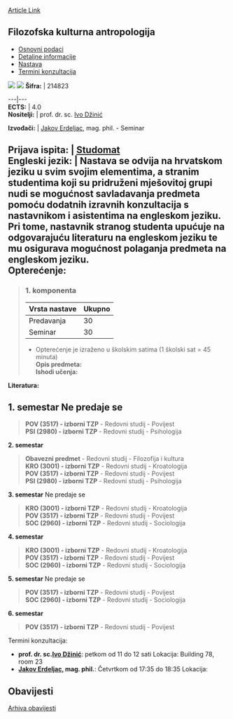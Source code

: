 [Article Link](https://www.fhs.hr/predmet/fka_a)

## Filozofska kulturna antropologija
  * [Osnovni podaci](https://www.fhs.hr/predmet/fka_a#v1id-523742_145249_1_0 "Osnovni podaci")
  * [Detaljne informacije](https://www.fhs.hr/predmet/fka_a#v1id-523742_145249_1_1 "Detaljne informacije")
  * [Nastava](https://www.fhs.hr/predmet/fka_a#v1id-523742_145249_1_2 "Nastava")
  * [Termini konzultacija](https://www.fhs.hr/predmet/fka_a#v1id-523742_145249_1_3 "Termini konzultacija")


[![](https://www.fhs.hr/img/flags/gif/hr.gif)](https://www.fhs.hr/predmet/fka_a) [![](https://www.fhs.hr/img/flags/gif/gb.gif)](https://www.fhs.hr/en/course/paca_a)
**Šifra:** |  214823  
  
---|---  
**ECTS:** |  4.0   
**Nositelji:** |  prof. dr. sc. [Ivo Džinić](https://www.fhs.hr/djelatnik/ivo.dzinic)   
  
**Izvođači:** |  [Jakov Erdeljac](https://www.fhs.hr/djelatnik/jakov.erdeljac), mag. phil. - Seminar  
  
**Prijava ispita:** |  [Studomat](http://www.isvu.hr/studomat)  
**Engleski jezik:** |  Nastava se odvija na hrvatskom jeziku u svim svojim elementima, a stranim studentima koji su pridruženi mješovitoj grupi nudi se mogućnost savladavanja predmeta pomoću dodatnih izravnih konzultacija s nastavnikom i asistentima na engleskom jeziku. Pri tome, nastavnik stranog studenta upućuje na odgovarajuću literaturu na engleskom jeziku te mu osigurava mogućnost polaganja predmeta na engleskom jeziku.   
**Opterećenje:**  
---  
> ### 1. komponenta
> | Vrsta nastave | Ukupno  
> ---|---  
> Predavanja | 30  
> Seminar | 30  
> * Opterećenje je izraženo u školskim satima (1 školski sat = 45 minuta)   
**Opis predmeta:**  
> **Ishodi učenja:**  

  
**Literatura:**  

  
**1. semestar** Ne predaje se  
---  
> **POV (3517) - izborni TZP** - Redovni studij - Povijest  
>  **PSI (2980) - izborni TZP** - Redovni studij - Psihologija  
>   
  
**2. semestar**  
> **Obavezni predmet** - Redovni studij - Filozofija i kultura  
>  **KRO (3001) - izborni TZP** - Redovni studij - Kroatologija  
>  **POV (3517) - izborni TZP** - Redovni studij - Povijest  
>  **PSI (2980) - izborni TZP** - Redovni studij - Psihologija  
>   
  
**3. semestar** Ne predaje se  
> **KRO (3001) - izborni TZP** - Redovni studij - Kroatologija  
>  **POV (3517) - izborni TZP** - Redovni studij - Povijest  
>  **SOC (2960) - izborni TZP** - Redovni studij - Sociologija  
>   
  
**4. semestar**  
> **KRO (3001) - izborni TZP** - Redovni studij - Kroatologija  
>  **POV (3517) - izborni TZP** - Redovni studij - Povijest  
>  **SOC (2960) - izborni TZP** - Redovni studij - Sociologija  
>   
  
**5. semestar** Ne predaje se  
> **POV (3517) - izborni TZP** - Redovni studij - Povijest  
>  **SOC (2960) - izborni TZP** - Redovni studij - Sociologija  
>   
  
**6. semestar**  
> **POV (3517) - izborni TZP** - Redovni studij - Povijest  
>   
Termini konzultacija: 
  * **prof. dr. sc.[Ivo Džinić](https://www.fhs.hr/djelatnik/ivo.dzinic)**: 
petkom od 11 do 12 sati
Lokacija: Building 78, room 23 
  * **[Jakov Erdeljac](https://www.fhs.hr/djelatnik/jakov.erdeljac), mag. phil.**: 
Četvrtkom od 17:35 do 18:35
Lokacija: 


## Obavijesti
[Arhiva obavijesti](https://www.fhs.hr/predmet/fka_a?@=21ceo#news_120138 "Arhiva obavijesti")
